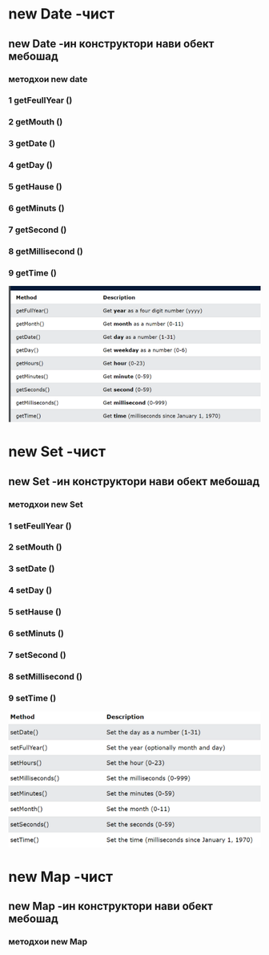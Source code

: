 # new Date -чист 
## new Date  -ин конструктори нави обект мебошад
### методхои new date 
### 1  getFeullYear  ()
### 2 getMouth       ()
### 3 getDate        ()
### 4 getDay         ()
### 5 getHause       ()
### 6 getMinuts      ()
### 7 getSecond      ()
### 8 getMillisecond ()
### 9 getTime        ()
![alt text](image.png)

# new Set -чист 
## new Set  -ин конструктори нави обект мебошад
### методхои new Set
### 1  setFeullYear  ()
### 2 setMouth       ()
### 3 setDate        ()
### 4 setDay         ()
### 5 setHause       ()
### 6 setMinuts      ()
### 7 setSecond      ()
### 8 setMillisecond ()
### 9 setTime        ()
![alt text](image-1.png)

# new Map -чист 
## new Map  -ин конструктори нави обект мебошад
### методхои new Map 




